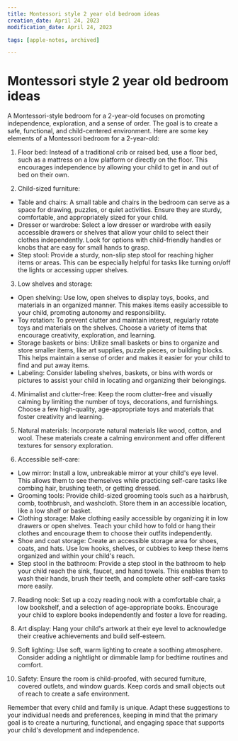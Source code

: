 ```yaml
---
title: Montessori style 2 year old bedroom ideas
creation_date: April 24, 2023
modification_date: April 24, 2023

tags: [apple-notes, archived]

---
```



# Montessori style 2 year old bedroom ideas

A Montessori-style bedroom for a 2-year-old focuses on promoting independence, exploration, and a sense of order. The goal is to create a safe, functional, and child-centered environment. Here are some key elements of a Montessori bedroom for a 2-year-old:

1. Floor bed: Instead of a traditional crib or raised bed, use a floor bed, such as a mattress on a low platform or directly on the floor. This encourages independence by allowing your child to get in and out of bed on their own.

2. Child-sized furniture:
- Table and chairs: A small table and chairs in the bedroom can serve as a space for drawing, puzzles, or quiet activities. Ensure they are sturdy, comfortable, and appropriately sized for your child.
- Dresser or wardrobe: Select a low dresser or wardrobe with easily accessible drawers or shelves that allow your child to select their clothes independently. Look for options with child-friendly handles or knobs that are easy for small hands to grasp.
- Step stool: Provide a sturdy, non-slip step stool for reaching higher items or areas. This can be especially helpful for tasks like turning on/off the lights or accessing upper shelves.

3. Low shelves and storage:
- Open shelving: Use low, open shelves to display toys, books, and materials in an organized manner. This makes items easily accessible to your child, promoting autonomy and responsibility.
- Toy rotation: To prevent clutter and maintain interest, regularly rotate toys and materials on the shelves. Choose a variety of items that encourage creativity, exploration, and learning.
- Storage baskets or bins: Utilize small baskets or bins to organize and store smaller items, like art supplies, puzzle pieces, or building blocks. This helps maintain a sense of order and makes it easier for your child to find and put away items.
- Labeling: Consider labeling shelves, baskets, or bins with words or pictures to assist your child in locating and organizing their belongings.

4. Minimalist and clutter-free: Keep the room clutter-free and visually calming by limiting the number of toys, decorations, and furnishings. Choose a few high-quality, age-appropriate toys and materials that foster creativity and learning.

5. Natural materials: Incorporate natural materials like wood, cotton, and wool. These materials create a calming environment and offer different textures for sensory exploration.

6. Accessible self-care:
- Low mirror: Install a low, unbreakable mirror at your child's eye level. This allows them to see themselves while practicing self-care tasks like combing hair, brushing teeth, or getting dressed.
- Grooming tools: Provide child-sized grooming tools such as a hairbrush, comb, toothbrush, and washcloth. Store them in an accessible location, like a low shelf or basket.
- Clothing storage: Make clothing easily accessible by organizing it in low drawers or open shelves. Teach your child how to fold or hang their clothes and encourage them to choose their outfits independently.
- Shoe and coat storage: Create an accessible storage area for shoes, coats, and hats. Use low hooks, shelves, or cubbies to keep these items organized and within your child's reach.
- Step stool in the bathroom: Provide a step stool in the bathroom to help your child reach the sink, faucet, and hand towels. This enables them to wash their hands, brush their teeth, and complete other self-care tasks more easily.

7. Reading nook: Set up a cozy reading nook with a comfortable chair, a low bookshelf, and a selection of age-appropriate books. Encourage your child to explore books independently and foster a love for reading.

8. Art display: Hang your child's artwork at their eye level to acknowledge their creative achievements and build self-esteem.

9. Soft lighting: Use soft, warm lighting to create a soothing atmosphere. Consider adding a nightlight or dimmable lamp for bedtime routines and comfort.

10. Safety: Ensure the room is child-proofed, with secured furniture, covered outlets, and window guards. Keep cords and small objects out of reach to create a safe environment.

Remember that every child and family is unique. Adapt these suggestions to your individual needs and preferences, keeping in mind that the primary goal is to create a nurturing, functional, and engaging space that supports your child's development and independence.
